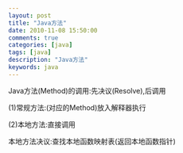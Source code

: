 ```yaml
---
layout: post
title: "Java方法"
date: 2010-11-08 15:50:00 
comments: true
categories: [java]
tags: [java]
description: "Java方法"
keywords: java
---
```



 
  Java方法(Method)的调用:先决议(Resolve),后调用
 
 
  (1)常规方法:(对应的Method)放入解释器执行
 
 
  (2)本地方法:直接调用
 
 
 
 
  本地方法决议:查找本地函数映射表(返回本地函数指针)
 
 
 


